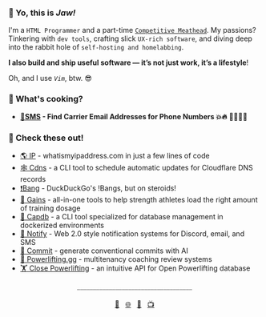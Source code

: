 ### 👊 Yo, this is *Jaw!*

I'm a `HTML Programmer` and a part-time [`Competitive Meathead`](https://videos.jaw.dev). My passions? Tinkering with `dev tools`, crafting slick `UX-rich software`, and diving deep into the rabbit hole of `self-hosting and homelabbing`.

**I also build and ship useful software — it’s not just work, it’s a lifestyle**!

Oh, and I use *`Vim`*, btw. 😎

### 🍳 What's cooking?
- **[📱SMS](https://sms.jaw.dev/) - Find Carrier Email Addresses for Phone Numbers 💥🔥** 🔫💥💀🎤

### 🚀 Check these out!

- [🌎 IP](https://ip.jaw.dev/) - whatismyipaddress.com in just a few lines of code
- [🕸️ Cdns](https://www.npmjs.com/package/@wajeht/cdns) - a CLI tool to schedule automatic updates for Cloudflare DNS records
- [❗️Bang](https://bang.jaw.dev/) - DuckDuckGo's !Bangs, but on steroids!
- [💪 Gains](https://gains.jaw.dev/) - all-in-one tools to help strength athletes load the right amount of training dosage
- [💾 Capdb](https://www.npmjs.com/package/@wajeht/capdb) - a CLI tool specialized for database management in dockerized environments
- [🔔 Notify](https://notify.jaw.dev/) - Web 2.0 style notification systems for Discord, email, and SMS
- [🤖 Commit](https://commit.jaw.dev/) - generate conventional commits with AI
- [💪 Powerlifting.gg](https://powerlifting.gg/) - multitenancy coaching review systems
- [🏋️ Close Powerlifting](https://close-powerlifting.jaw.dev/) - an intuitive API for Open Powerlifting database

<div align="center">
  <span style="color:grey">____________________________________</span>
  <br>
  <br>
  <a href="mailto:github@jaw.dev">💌</a>&nbsp;&nbsp;
  <a href="https://jaw.dev/">🌐</a>&nbsp;&nbsp;
  <a href="https://dogs.jaw.dev/">🐶</a>&nbsp;&nbsp;
  <a href="https://videos.jaw.dev/">📺</a>
</div>
